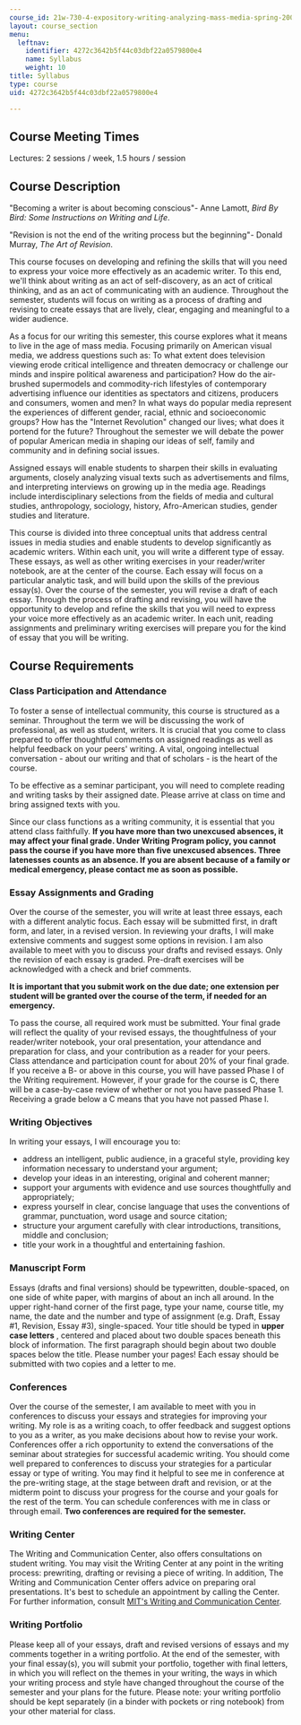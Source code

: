 ```yaml
---
course_id: 21w-730-4-expository-writing-analyzing-mass-media-spring-2001
layout: course_section
menu:
  leftnav:
    identifier: 4272c3642b5f44c03dbf22a0579800e4
    name: Syllabus
    weight: 10
title: Syllabus
type: course
uid: 4272c3642b5f44c03dbf22a0579800e4

---
```


Course Meeting Times
--------------------

Lectures: 2 sessions / week, 1.5 hours / session

Course Description
------------------

"Becoming a writer is about becoming conscious"- Anne Lamott, _Bird By Bird: Some Instructions on Writing and Life_.

"Revision is not the end of the writing process but the beginning"- Donald Murray, _The Art of Revision_.

This course focuses on developing and refining the skills that will you need to express your voice more effectively as an academic writer. To this end, we'll think about writing as an act of self-discovery, as an act of critical thinking, and as an act of communicating with an audience. Throughout the semester, students will focus on writing as a process of drafting and revising to create essays that are lively, clear, engaging and meaningful to a wider audience.

As a focus for our writing this semester, this course explores what it means to live in the age of mass media. Focusing primarily on American visual media, we address questions such as: To what extent does television viewing erode critical intelligence and threaten democracy or challenge our minds and inspire political awareness and participation? How do the air-brushed supermodels and commodity-rich lifestyles of contemporary advertising influence our identities as spectators and citizens, producers and consumers, women and men? In what ways do popular media represent the experiences of different gender, racial, ethnic and socioeconomic groups? How has the "Internet Revolution" changed our lives; what does it portend for the future? Throughout the semester we will debate the power of popular American media in shaping our ideas of self, family and community and in defining social issues.

Assigned essays will enable students to sharpen their skills in evaluating arguments, closely analyzing visual texts such as advertisements and films, and interpreting interviews on growing up in the media age. Readings include interdisciplinary selections from the fields of media and cultural studies, anthropology, sociology, history, Afro-American studies, gender studies and literature.

This course is divided into three conceptual units that address central issues in media studies and enable students to develop significantly as academic writers. Within each unit, you will write a different type of essay. These essays, as well as other writing exercises in your reader/writer notebook, are at the center of the course. Each essay will focus on a particular analytic task, and will build upon the skills of the previous essay(s). Over the course of the semester, you will revise a draft of each essay. Through the process of drafting and revising, you will have the opportunity to develop and refine the skills that you will need to express your voice more effectively as an academic writer. In each unit, reading assignments and preliminary writing exercises will prepare you for the kind of essay that you will be writing.

Course Requirements
-------------------

### Class Participation and Attendance

To foster a sense of intellectual community, this course is structured as a seminar. Throughout the term we will be discussing the work of professional, as well as student, writers. It is crucial that you come to class prepared to offer thoughtful comments on assigned readings as well as helpful feedback on your peers' writing. A vital, ongoing intellectual conversation - about our writing and that of scholars - is the heart of the course.

To be effective as a seminar participant, you will need to complete reading and writing tasks by their assigned date. Please arrive at class on time and bring assigned texts with you.

Since our class functions as a writing community, it is essential that you attend class faithfully. **If you have more than two unexcused absences, it may affect your final grade. Under Writing Program policy, you cannot pass the course if you have more than five unexcused absences. Three latenesses counts as an absence. If you are absent because of a family or medical emergency, please contact me as soon as possible.**

### Essay Assignments and Grading

Over the course of the semester, you will write at least three essays, each with a different analytic focus. Each essay will be submitted first, in draft form, and later, in a revised version. In reviewing your drafts, I will make extensive comments and suggest some options in revision. I am also available to meet with you to discuss your drafts and revised essays. Only the revision of each essay is graded. Pre-draft exercises will be acknowledged with a check and brief comments.

**It is important that you submit work on the due date; one extension per student will be granted over the course of the term, if needed for an emergency.**

To pass the course, all required work must be submitted. Your final grade will reflect the quality of your revised essays, the thoughtfulness of your reader/writer notebook, your oral presentation, your attendance and preparation for class, and your contribution as a reader for your peers. Class attendance and participation count for about 20% of your final grade. If you receive a B- or above in this course, you will have passed Phase I of the Writing requirement. However, if your grade for the course is C, there will be a case-by-case review of whether or not you have passed Phase 1. Receiving a grade below a C means that you have not passed Phase I.

### Writing Objectives

In writing your essays, I will encourage you to:

*   address an intelligent, public audience, in a graceful style, providing key information necessary to understand your argument;
*   develop your ideas in an interesting, original and coherent manner;
*   support your arguments with evidence and use sources thoughtfully and appropriately;
*   express yourself in clear, concise language that uses the conventions of grammar, punctuation, word usage and source citation;
*   structure your argument carefully with clear introductions, transitions, middle and conclusion;
*   title your work in a thoughtful and entertaining fashion.

### Manuscript Form

Essays (drafts and final versions) should be typewritten, double-spaced, on one side of white paper, with margins of about an inch all around. In the upper right-hand corner of the first page, type your name, course title, my name, the date and the number and type of assignment (e.g. Draft, Essay #1, Revision, Essay #3), single-spaced. Your title should be typed in **upper case letters** , centered and placed about two double spaces beneath this block of information. The first paragraph should begin about two double spaces below the title. Please number your pages! Each essay should be submitted with two copies and a letter to me.

### Conferences

Over the course of the semester, I am available to meet with you in conferences to discuss your essays and strategies for improving your writing. My role is as a writing coach, to offer feedback and suggest options to you as a writer, as you make decisions about how to revise your work. Conferences offer a rich opportunity to extend the conversations of the seminar about strategies for successful academic writing. You should come well prepared to conferences to discuss your strategies for a particular essay or type of writing. You may find it helpful to see me in conference at the pre-writing stage, at the stage between draft and revision, or at the midterm point to discuss your progress for the course and your goals for the rest of the term. You can schedule conferences with me in class or through email. **Two conferences are required for the semester.**

### Writing Center

The Writing and Communication Center, also offers consultations on student writing. You may visit the Writing Center at any point in the writing process: prewriting, drafting or revising a piece of writing. In addition, The Writing and Communication Center offers advice on preparing oral presentations. It's best to schedule an appointment by calling the Center. For further information, consult [MIT's Writing and Communication Center](http://web.mit.edu/writing/Center).

### Writing Portfolio

Please keep all of your essays, draft and revised versions of essays and my comments together in a writing portfolio. At the end of the semester, with your final essay(s), you will submit your portfolio, together with final letters, in which you will reflect on the themes in your writing, the ways in which your writing process and style have changed throughout the course of the semester and your plans for the future. Please note: your writing portfolio should be kept separately (in a binder with pockets or ring notebook) from your other material for class.